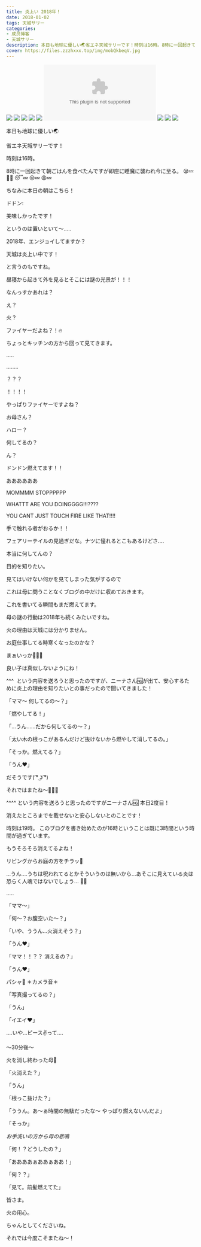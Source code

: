 ```yaml
---
title: 炎上い 2018年！
date: 2018-01-02
tags: 天城サリー
categories: 
- 成员博客
- 天城サリー
description: 本日も地球に優しい🌏省エネ天城サリーです！時刻は16時。8時に一回起きて朝ごはんを食べたんですが即座に睡魔に襲われ今に至る。😪💤 🤤💤 😴💤 😑💤 😩💤ちなみに本日の朝はこちら！ドドン： 美味しかったです！...
cover: https://files.zzzhxxx.top/img/mobQkbeqV.jpg 
---
```

![](https://files.zzzhxxx.top/img/mobQkbeqV.jpg)
![](https://files.zzzhxxx.top/img/mobQCXI2x.jpg)
![](https://files.zzzhxxx.top/img/mobPFQAfd.jpg)
![](https://files.zzzhxxx.top/img/mobo4R84U.jpg)
![](https://files.zzzhxxx.top/img/mobKToBvF.jpg)
![](https://files.zzzhxxx.top/img/blog.nanabunnonijyuuni.com)
![](https://files.zzzhxxx.top/img/mobG7kozs.jpg)
![](https://files.zzzhxxx.top/img/mobWmgEbh.jpg)
![](https://files.zzzhxxx.top/img/mob3fjo76.jpg)

本日も地球に優しい🌏

省エネ天城サリーです！

時刻は16時。

8時に一回起きて朝ごはんを食べたんですが即座に睡魔に襲われ今に至る。
😪💤 🤤💤 😴💤 😑💤 😩💤


ちなみに本日の朝はこちら！

ドドン: 




美味しかったです！


というのは置いといて〜.....


2018年、エンジョイしてますか？


天城は炎上い中です！


と言うのもですね。


昼寝から起きて外を見るとそこには謎の光景が！！！








なんっすかあれは？

え？

火？

ファイヤーだよね？！🔥

ちょっとキッチンの方から回って見てきます。

.....

........

？？？

！！！！

やっぱりファイヤーですよね？







お母さん？


ハロー？


何してるの？

ん？





ドンドン燃えてます！！



ああああああ

MOMMMM STOPPPPPP

WHATTT ARE YOU DOINGGGG!!!???? 

YOU CANT JUST TOUCH FIRE LIKE THAT!!!! 

手で触れる者がおるか！！

フェアリーテイルの見過ぎだな。ナツに憧れるとこもあるけどさ....

本当に何してんの？

目的を知りたい。


見てはいけない何かを見てしまった気がするので

これは母に問うことなくブログの中だけに収めておきます。


これを書いてる瞬間もまだ燃えてます。

母の謎の行動は2018年も続くみたいですね。

火の理由は天城には分かりません。

お庭仕事してる時寒くなったのかな？

まぁいっか🤷🏻‍♀️

良い子は真似しないようにね！



^^^ 
という内容を送ろうと思ったのですが、ニーナさん🆖が出て、安心するために炎上の理由を知りたいとの事だったので聞いてきました！


「ママ〜 何してるの〜？」

「燃やしてる！」

「...うん......だから何してるの〜？」

「太い木の根っこがあるんだけど抜けないから燃やして消してるの。」

「そっか。燃えてる？」

「うん♥️」

だそうです( ͡° ͜ʖ ͡°)

それではまたね〜🙋🏻‍♀️



^^^^
という内容を送ろうと思ったのですがニーナさん🆖
本日2度目！

消えたところまでを載せないと安心しないとのことです！

時刻は19時。
このブログを書き始めたのが16時ということは既に3時間という時間が過ぎています。


もうそろそろ消えてるよね！


リビングからお庭の方をチラッ👀



...うん....うちは呪われてるとかそういうのは無いから...あそこに見えている炎は恐らく人魂ではないでしょう...
👻🔥



.....




「ママ〜」

「何〜？お腹空いた〜？」

「いや、ううん...火消えそう？」

「うん❤️」



「ママ！！？？ 消えるの？」

「うん❤️」

パシャ📸 ＊カメラ音＊

「写真撮ってるの？」

「うん」

「イエイ❤️」



....いや...ピース✌️って....

〜30分後〜

火を消し終わった母🤱

「火消えた？」

「うん」

「根っこ抜けた？」

「ううん。あ〜ぁ時間の無駄だったな〜 やっぱり燃えないんだよ」

「そっか」

*お手洗いの方から母の悲鳴*

「何！？どうしたの？」

「ああああぁああぁああ！」

「何？？」

「見て。前髪燃えてた」




皆さま。

火の用心。

ちゃんとしてくださいね。

それでは今度こそまたね〜！



